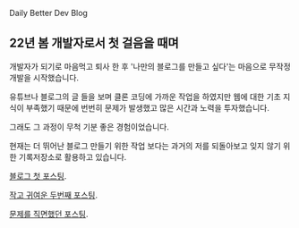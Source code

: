 Daily Better Dev Blog

## 22년 봄 개발자로서 첫 걸음을 때며

개발자가 되기로 마음먹고 퇴사 한 후 '나만의 블로그를 만들고 싶다'는 마음으로 무작정 개발을 시작했습니다.

유튜브나 블로그의 글 들을 보며 클론 코딩에 가까운 작업을 하였지만 웹에 대한 기초 지식이 부족했기 때문에 번번히 문제가 발생했고 많은 시간과 노력을 투자했습니다.

그래도 그 과정이 무척 기분 좋은 경험이었습니다.

현재는 더 뛰어난 블로그 만들기 위한 작업 보다는 과거의 저를 되돌아보고 잊지 않기 위한 기록저장소로 활용하고 있습니다.

[블로그 첫 포스팅](https://dailybetter.github.io/github%20blog/first/).

[작고 귀여운 두번째 포스팅](https://dailybetter.github.io/github%20blog/blogmaking/).

[문제를 직면했던 포스팅](https://dailybetter.github.io/github%20blog/menu/).
